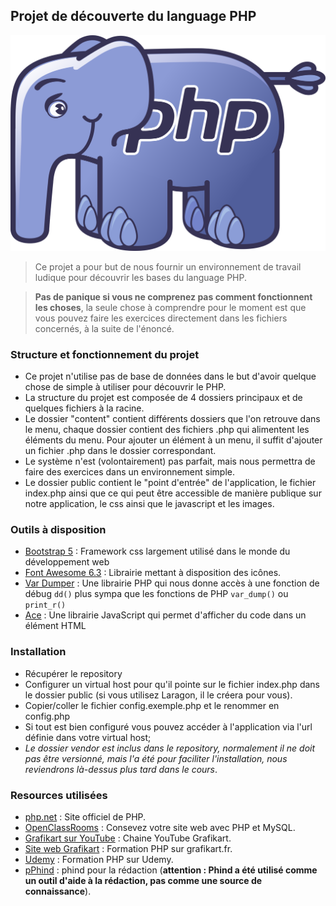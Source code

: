 ## Projet de découverte du language PHP

![Logo PHP](/public/img/logo_php.png)

>Ce projet a pour but de nous fournir un environnement de travail ludique pour découvrir les bases du language PHP.

>**Pas de panique si vous ne comprenez pas comment fonctionnent les choses**, 
> la seule chose à comprendre pour le moment est que vous pouvez faire les exercices directement dans les fichiers concernés, à la suite de l'énoncé.


### Structure et fonctionnement du projet
- Ce projet n'utilise pas de base de données dans le but d'avoir quelque chose de simple à utiliser pour découvrir le PHP.
- La structure du projet est composée de 4 dossiers principaux et de quelques fichiers à la racine.
- Le dossier "content" contient différents dossiers que l'on retrouve dans le menu, chaque dossier contient des fichiers .php qui alimentent les éléments du menu.
Pour ajouter un élément à un menu, il suffit d'ajouter un fichier .php dans le dossier correspondant.
- Le système n'est (volontairement) pas parfait, mais nous permettra de faire des exercices dans un environnement simple.
- Le dossier public contient le "point d'entrée" de l'application, le fichier index.php ainsi que ce qui peut être accessible de manière publique sur notre application, le css ainsi que le javascript et les images.

### Outils à disposition
- [Bootstrap 5](https://getbootstrap.com/docs/5.0/getting-started/introduction/)  : Framework css largement utilisé dans le monde du développement web
- [Font Awesome 6.3](https://fontawesome.com/) : Librairie mettant à disposition des icônes.
- [Var Dumper](https://github.com/symfony/var-dumper) : Une librairie PHP qui nous donne accès à une fonction de débug `dd()` plus sympa que les fonctions de PHP `var_dump()` ou `print_r()`
- [Ace](https://ace.c9.io/) : Une librairie JavaScript qui permet d'afficher du code dans un élément HTML

### Installation
- Récupérer le repository
- Configurer un virtual host pour qu'il pointe sur le fichier index.php dans le dossier public (si vous utilisez Laragon, il le créera pour vous).
- Copier/coller le fichier config.exemple.php et le renommer en config.php
- Si tout est bien configuré vous pouvez accéder à l'application via l'url définie dans votre virtual host;
- *Le dossier vendor est inclus dans le repository, normalement il ne doit pas être versionné, mais l'a été pour faciliter l'installation, nous reviendrons là-dessus plus tard dans le cours*.

### Resources utilisées
-  [php.net](https://www.php.net/) : Site officiel de PHP.
-  [OpenClassRooms](https://openclassrooms.com/fr/courses/918836-concevez-votre-site-web-avec-php-et-mysql) : Consevez votre site web avec PHP et MySQL.
-  [Grafikart sur YouTube](https://www.youtube.com/@grafikart) : Chaine YouTube Grafikart.
-  [Site web Grafikart](https://grafikart.fr/formations/php) : Formation PHP sur grafikart.fr.
-  [Udemy](https://www.udemy.com/course/php-formation-complete-pour-debutants/) : Formation PHP sur Udemy.
-  [pPhind](https://www.phind.com/) : phind pour la rédaction (**attention : Phind a été utilisé comme un outil d'aide à la rédaction, pas comme une source de connaissance**).
